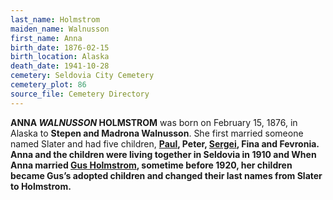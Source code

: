 ```yaml
---
last_name: Holmstrom
maiden_name: Walnusson
first_name: Anna
birth_date: 1876-02-15
birth_location: Alaska
death_date: 1941-10-28
cemetery: Seldovia City Cemetery
cemetery_plot: 86
source_file: Cemetery Directory
---
```

**ANNA *WALNUSSON* HOLMSTROM** was born on February 15, 1876, in Alaska to **Stepen and Madrona
Walnusson**. She first married someone named Slater and had five children,
[**Paul**](Holmstrom_Paul.md)**, Peter, [**Sergei**](./Holmstrom_Sergei.md), Fina and Fevronia. Anna and the children were
living together in Seldovia in 1910 and When Anna married [**Gus Holmstrom**](./Holmstrom_Gustave_Edvard.md), sometime before 1920, her children became Gus’s
adopted children and changed their last names from Slater to
Holmstrom.**
